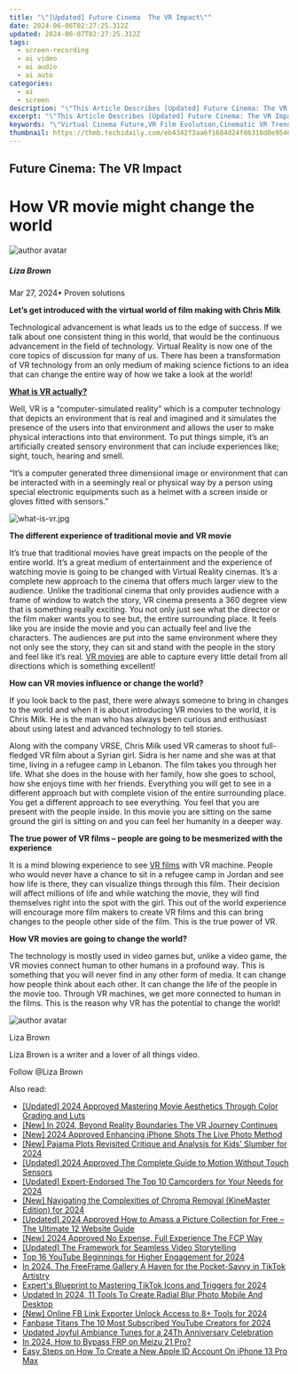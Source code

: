 ```yaml
---
title: "\"[Updated] Future Cinema  The VR Impact\""
date: 2024-06-06T02:27:25.312Z
updated: 2024-06-07T02:27:25.312Z
tags: 
  - screen-recording
  - ai video
  - ai audio
  - ai auto
categories: 
  - ai
  - screen
description: "\"This Article Describes [Updated] Future Cinema: The VR Impact\""
excerpt: "\"This Article Describes [Updated] Future Cinema: The VR Impact\""
keywords: "\"Virtual Cinema Future,VR Film Evolution,Cinematic VR Trends,Future VR Experience,VR in Movie-Making,Impact of VR Cinema,Virtual Reality Movies\""
thumbnail: https://thmb.techidaily.com/eb4342f3aa6f1684d24f86318d0e954640b0c7c9aedf2dd2ccacfdac421d6e8a.jpg
---
```


## Future Cinema: The VR Impact

# How VR movie might change the world

![author avatar](https://lh5.googleusercontent.com/-AIMmjowaFs4/AAAAAAAAAAI/AAAAAAAAABc/Y5UmwDaI7HU/s250-c-k/photo.jpg)

##### Liza Brown

 Mar 27, 2024• Proven solutions

**Let’s get introduced with the virtual world of film making with Chris Milk**

 Technological advancement is what leads us to the edge of success. If we talk about one consistent thing in this world, that would be the continuous advancement in the field of technology. Virtual Reality is now one of the core topics of discussion for many of us. There has been a transformation of VR technology from an only medium of making science fictions to an idea that can change the entire way of how we take a look at the world!

**[What is VR actually?]( https://filmora.wondershare.com/virtual-reality/how-does-vr-work.html )**

 Well, VR is a “computer-simulated reality” which is a computer technology that depicts an environment that is real and imagined and it simulates the presence of the users into that environment and allows the user to make physical interactions into that environment. To put things simple, it’s an artificially created sensory environment that can include experiences like; sight, touch, hearing and smell.

 “It’s a computer generated three dimensional image or environment that can be interacted with in a seemingly real or physical way by a person using special electronic equipments such as a helmet with a screen inside or gloves fitted with sensors.”

![what-is-vr.jpg ](https://images.wondershare.com/filmora/resource/what-is-vr.jpg )

**The different experience of traditional movie and VR movie**

 It’s true that traditional movies have great impacts on the people of the entire world. It’s a great medium of entertainment and the experience of watching movie is going to be changed with Virtual Reality cinemas. It’s a complete new approach to the cinema that offers much larger view to the audience. Unlike the traditional cinema that only provides audience with a frame of window to watch the story, VR cinema presents a 360 degree view that is something really exciting. You not only just see what the director or the film maker wants you to see but, the entire surrounding place. It feels like you are inside the movie and you can actually feel and live the characters. The audiences are put into the same environment where they not only see the story, they can sit and stand with the people in the story and feel like it’s real. [VR movies](https://tools.techidaily.com/wondershare/filmora/download/) are able to capture every little detail from all directions which is something excellent!

**How can VR movies influence or change the world?**

 If you look back to the past, there were always someone to bring in changes to the world and when it is about introducing VR movies to the world, it is Chris Milk. He is the man who has always been curious and enthusiast about using latest and advanced technology to tell stories.

 Along with the company VRSE, Chris Milk used VR cameras to shoot full-fledged VR film about a Syrian girl. Sidra is her name and she was at that time, living in a refugee camp in Lebanon. The film takes you through her life. What she does in the house with her family, how she goes to school, how she enjoys time with her friends. Everything you will get to see in a different approach but with complete vision of the entire surrounding place. You get a different approach to see everything. You feel that you are present with the people inside. In this movie you are sitting on the same ground the girl is sitting on and you can feel her humanity in a deeper way.

**The true power of VR films – people are going to be mesmerized with the experience**

 It is a mind blowing experience to see [VR films](https://tools.techidaily.com/wondershare/filmora/download/) with VR machine. People who would never have a chance to sit in a refugee camp in Jordan and see how life is there, they can visualize things through this film. Their decision will affect millions of life and while watching the movie, they will find themselves right into the spot with the girl. This out of the world experience will encourage more film makers to create VR films and this can bring changes to the people other side of the film. This is the true power of VR.

**How VR movies are going to change the world?**

 The technology is mostly used in video games but, unlike a video game, the VR movies connect human to other humans in a profound way. This is something that you will never find in any other form of media. It can change how people think about each other. It can change the life of the people in the movie too. Through VR machines, we get more connected to human in the films. This is the reason why VR has the potential to change the world!

![author avatar](https://lh5.googleusercontent.com/-AIMmjowaFs4/AAAAAAAAAAI/AAAAAAAAABc/Y5UmwDaI7HU/s250-c-k/photo.jpg)

Liza Brown

Liza Brown is a writer and a lover of all things video.

Follow @Liza Brown


<ins class="adsbygoogle"
     style="display:block"
     data-ad-format="autorelaxed"
     data-ad-client="ca-pub-7571918770474297"
     data-ad-slot="1223367746"></ins>



<ins class="adsbygoogle"
     style="display:block"
     data-ad-client="ca-pub-7571918770474297"
     data-ad-slot="8358498916"
     data-ad-format="auto"
     data-full-width-responsive="true"></ins>


<span class="atpl-alsoreadstyle">Also read:</span>
<div><ul>
<li><a href="https://vp-tips.techidaily.com/updated-2024-approved-mastering-movie-aesthetics-through-color-grading-and-luts/"><u>[Updated] 2024 Approved  Mastering Movie Aesthetics Through Color Grading and Luts</u></a></li>
<li><a href="https://vp-tips.techidaily.com/new-in-2024-beyond-reality-boundaries-the-vr-journey-continues/"><u>[New] In 2024, Beyond Reality Boundaries  The VR Journey Continues</u></a></li>
<li><a href="https://vp-tips.techidaily.com/new-2024-approved-enhancing-iphone-shots-the-live-photo-method/"><u>[New] 2024 Approved  Enhancing iPhone Shots  The Live Photo Method</u></a></li>
<li><a href="https://vp-tips.techidaily.com/new-pajama-plots-revisited-critique-and-analysis-for-kids-slumber-for-2024/"><u>[New] Pajama Plots Revisited  Critique and Analysis for Kids' Slumber for 2024</u></a></li>
<li><a href="https://vp-tips.techidaily.com/updated-2024-approved-the-complete-guide-to-motion-without-touch-sensors/"><u>[Updated] 2024 Approved  The Complete Guide to Motion Without Touch Sensors</u></a></li>
<li><a href="https://vp-tips.techidaily.com/updated-expert-endorsed-the-top-10-camcorders-for-your-needs-for-2024/"><u>[Updated] Expert-Endorsed  The Top 10 Camcorders for Your Needs for 2024</u></a></li>
<li><a href="https://vp-tips.techidaily.com/new-navigating-the-complexities-of-chroma-removal-kinemaster-edition-for-2024/"><u>[New] Navigating the Complexities of Chroma Removal (KineMaster Edition) for 2024</u></a></li>
<li><a href="https://vp-tips.techidaily.com/updated-2024-approved-how-to-amass-a-picture-collection-for-free-the-ultimate-12-website-guide/"><u>[Updated] 2024 Approved  How to Amass a Picture Collection for Free – The Ultimate 12 Website Guide</u></a></li>
<li><a href="https://vp-tips.techidaily.com/new-2024-approved-no-expense-full-experience-the-fcp-way/"><u>[New] 2024 Approved  No Expense, Full Experience  The FCP Way</u></a></li>
<li><a href="https://facebook-video-share.techidaily.com/updated-the-framework-for-seamless-video-storytelling/"><u>[Updated] The Framework for Seamless Video Storytelling</u></a></li>
<li><a href="https://facebook-video-share.techidaily.com/top-16-youtube-beginnings-for-higher-engagement-for-2024/"><u>Top 16 YouTube Beginnings for Higher Engagement for 2024</u></a></li>
<li><a href="https://some-skills.techidaily.com/in-2024-the-freeframe-gallery-a-haven-for-the-pocket-savvy-in-tiktok-artistry/"><u>In 2024, The FreeFrame Gallery  A Haven for the Pocket-Savvy in TikTok Artistry</u></a></li>
<li><a href="https://tiktok-video-files.techidaily.com/experts-blueprint-to-mastering-tiktok-icons-and-triggers-for-2024/"><u>Expert's Blueprint to Mastering TikTok Icons and Triggers for 2024</u></a></li>
<li><a href="https://ai-editing-video.techidaily.com/updated-in-2024-11-tools-to-create-radial-blur-photo-mobile-and-desktop/"><u>Updated In 2024, 11 Tools To Create Radial Blur Photo Mobile And Desktop</u></a></li>
<li><a href="https://facebook-video-content.techidaily.com/new-online-fb-link-exporter-unlock-access-to-8plus-tools-for-2024/"><u>[New] Online FB Link Exporter  Unlock Access to 8+ Tools for 2024</u></a></li>
<li><a href="https://youtube-stream.techidaily.com/fanbase-titans-the-10-most-subscribed-youtube-creators-for-2024/"><u>Fanbase Titans  The 10 Most Subscribed YouTube Creators for 2024</u></a></li>
<li><a href="https://audio-editing.techidaily.com/updated-joyful-ambiance-tunes-for-a-24th-anniversary-celebration/"><u>Updated Joyful Ambiance Tunes for a 24Th Anniversary Celebration</u></a></li>
<li><a href="https://android-frp.techidaily.com/in-2024-how-to-bypass-frp-on-meizu-21-pro-by-drfone-android/"><u>In 2024, How to Bypass FRP on Meizu 21 Pro?</u></a></li>
<li><a href="https://ios-unlock.techidaily.com/easy-steps-on-how-to-create-a-new-apple-id-account-on-iphone-13-pro-max-by-drfone-ios/"><u>Easy Steps on How To Create a New Apple ID Account On iPhone 13 Pro Max</u></a></li>
</ul></div>
